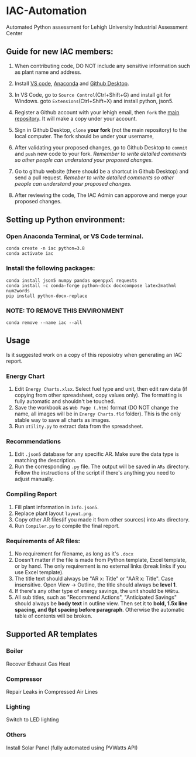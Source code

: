 # IAC-Automation
Automated Python assessment for Lehigh University Industrial Assessment Center
## Guide for new IAC members:
1. When contributing code, DO NOT include any sensitive information such as plant name and address.
   
2. Install [VS code](https://code.visualstudio.com/download), [Anaconda](https://www.anaconda.com/download) and [Github Desktop](https://desktop.github.com).

3. In VS Code, go to `Source Control`(Ctrl+Shift+G) and install git for Windows. goto `Extensions`(Ctrl+Shift+X) and install python, json5.

4. Register a Github account with your lehigh email, then ``fork`` the [main repository](https://github.com/BrushXue/IAC-Automation). It will make a copy under your account.

5. Sign in Github Desktop, `clone` **your fork** (not the main repository) to the local computer. The fork should be under your username,

6. After validating your proposed changes, go to Github Desktop to `commit` and `push` new code to your fork. *Remember to write detailed comments so other people can understand your proposed changes.*
   
7. Go to github website (there should be a shortcut in Github Desktop) and send a pull request. *Remeber to write detailed comments so other people can understand your proposed changes.*

8. After reviewing the code, The IAC Admin can apporove and merge your proposed changes.

## Setting up Python environment:
### Open Anaconda Terminal, or VS Code terminal.
```
conda create -n iac python=3.8 
conda activate iac 
```
### Install the following packages:
```
conda install json5 numpy pandas openpyxl requests
conda install -c conda-forge python-docx docxcompose latex2mathml num2words
pip install python-docx-replace
```
### NOTE: TO REMOVE THIS ENVIRONMENT
```
conda remove --name iac --all
```
## Usage
Is it suggested work on a copy of this reposiotry when generating an IAC report.
### Energy Chart
1. Edit `Energy Charts.xlsx`. Select fuel type and unit, then edit raw data (if copying from other spreadsheet, copy values only). The formatting is fully automatic and shouldn't be touched.
2. Save the workbook as `Web Page (.htm)` format (DO NOT change the name, all images will be in `Energy Charts.fld` folder). This is the only stable way to save all charts as images.
3. Run `Utility.py` to extract data from the spreadsheet.
### Recommendations
1. Edit `.json5` database for any specific AR. Make sure the data type is matching the description.
2. Run the corresponding `.py` file. The output will be saved in `ARs` directory. Follow the instructions of the script if there's anything you need to adjust manually.
### Compiling Report
1. Fill plant information in `Info.json5`.
2. Replace plant layout `layout.png`.
3. Copy other AR files(if you made it from other sources) into `ARs` directory.
4.  Run `Compiler.py` to compile the final report.

### Requirements of AR files:
1. No requirement for filename, as long as it's `.docx`
2. Doesn't matter if the file is made from Python template, Excel template, or by hand. The only requirement is no external links (break links if you use Excel template).
3. The title text should always be "AR x: Title" or "AAR x: Title". Case insensitive. Open View -> Outline, the title should always be **level 1**.
4. If there's any other type of energy savings, the unit should be `MMBtu`.
5. All sub titles, such as "Recommend Actions", "Anticipated Savings" should always be **body text** in outline view. Then set it to **bold, 1.5x line spacing, and 6pt spacing before paragraph**. Otherwise the automatic table of contents will be broken.

## Supported AR templates

### Boiler
Recover Exhaust Gas Heat

### Compressor
Repair Leaks in Compressed Air Lines

### Lighting
Switch to LED lighting

### Others
Install Solar Panel (fully automated using PVWatts API)
